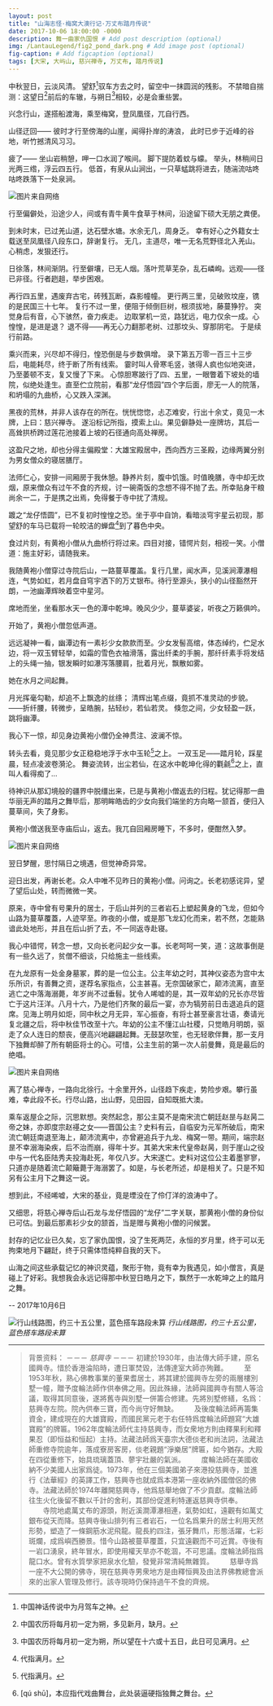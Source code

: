 ```yaml
---
layout: post
title: "山海志怪·梅窝大澳行记·万丈布踏月传说"
date: 2017-10-06 18:00:00 -0000
description: 舞一曲家仇国恨 # Add post description (optional)
img: /LantauLegend/fig2_pond_dark.png # Add image post (optional)
fig-caption: # Add figcaption (optional)
tags: [大宋, 大屿山, 慈兴禅寺, 万丈布, 踏月传说]
---
```


<!-- ## 万丈布踏月传说 -->

中秋翌日，云淡风清。
望舒[^1]驭车方去之时，留空中一抹圆润的残影。
不禁暗自揣测：这望日[^2]前后的车辙，与朔日[^3]相较，必是会重些罢。

兴念行山，遂搭船渡海，乘至梅窝，登凤凰径，兀自行西。

山径迂回——
彼时才行至傍海的山崖，闻得扑岸的涛浪，
此时已步于近峰的谷地，听竹撼清风习习。

疲了——
坐山岩稍憩，呷一口水润了喉间。
脚下提防着蚊与蠓。
举头，林稍间日光两三绺，浮云四五行。
低首，有泉从山涧出，一只草蜢跳将进去，随湍流咕咚咕咚跌落下一处泉涧。

![图片来自网络](/img/LantauLegend/fig1_tree.png)

行至偏僻处，沿途少人，间或有青牛黄牛食草于林间，沿途留下硕大无朋之粪便。

到未时末，已过羌山道，达石壁水塘。水余无几，周身乏。
幸有好心之外籍女士载送至凤凰径八段东口，辞谢复行。
无几，主道尽，唯一无名荒野径北入羌山。心稍虑，发狠还行。

日徐落，林间渐阴。行至僻壤，已无人烟。落叶荒草芜杂，乱石嶙峋。远观——径已非径。行者趔趄，举步困艰。

再行四五里，遇废弃古宅，砖残瓦断，森影幢幢。
更行两三里，见破败坟座，镌的是民国三十七年。
复行不过一里，便阻于倾倒巨树，根须拔地，藤蔓狰狞。
突觉身后有音，心下骇然，奋力疾走。
边取掌机一览，路犹远，电力仅余一成。心惶惶，是进是退？
退不得——再无心力翻那老树、过那坟头、穿那阴宅。
于是续行前路。

乘兴而来，兴尽却不得归，惶恐倒是与步数俱增。
录下第五万零一百三十三步后，电能耗尽，终于断了所有线索。
霎时叫人骨寒毛竖，骇得人疯也似地突进，乃至萎顿不支，复又慢了下来。
心惊胆寒跛行了四、五里，一眼瞥着下坡处的墙院，似绝处逢生。直至伫立院前，看那“龙仔悟园”四个字后面，廖无一人的院落，和坍塌的九曲桥，心又跌入深渊。

黑夜的荒林，并非人该存在的所在。恍恍惚惚，忐忑难安，行出十余丈，竟见一木牌，上曰：慈兴禅寺。
遂沿标记所指，摸索上山。果见僻静处一座牌坊，其后一高耸拱桥跨过莲花池接着上坡的石径通向高处禅房。

这盈尺之地，却也分得主偏殿堂：大雄宝殿居中，西向西方三圣殿，边缘两翼分别为男女僧众的寝居膳厅。

法师仁心，安排一间厢房于我休憩。静养片刻，腹中饥饿。时值晚膳，寺中却无炊烟，原来僧众有过午不食的齐规，讨一碗斋饭的念想不得不抛了去。所幸贴身干粮尚余一二，于是携之出焉，免得餐于寺中扰了清规。

踱之“龙仔悟圆”，已不复初时惶惶之恐。坐于亭中自饷，看暗淡穹宇星云初现，那望舒的车马已载将一轮皎洁的蝉盘[^4]到了暮色中央。

食过片刻，有黄袍小僧从九曲桥行将过来。四目对接，错愕片刻，相视一笑。小僧道：施主好彩，请随我来。

我随黄袍小僧穿过寺院后山，一路蔓草覆盖。复行几里，闻水声，见溪涧潭瀑相连，气势如虹，若月盘自穹宇洒下的万丈银布。待行至源头，狭小的山径豁然开朗，一池幽潭辉映着空中星河。

席地而坐，坐看那水天一色的潭中乾坤。晚风少少，蔓草婆娑，听夜之万籁俱吟。

开始了，黄袍小僧忽低声道。

远远凝神一看，幽潭边有一素衫少女款款而至。少女发髻高绾，体态绰约，伫足水边，将一双玉臂轻举，如霜的雪色衣袖滑落，露出纤柔的手腕，那纤纤素手将发结上的头绳一抽，银发瞬时如瀑泻落腰肩，批着月光，飘散如雾。

她在水月之间起舞。

月光挥毫勾勒，却追不上飘逸的丝绦；
清辉出笔点缀，竟抓不准灵动的步貌。
——折纤腰，转微步，呈皓腕，拈轻纱，若仙若灵。
倏忽之间，少女轻盈一跃，跳将幽潭。

我心下一惊，却见身边黄袍小僧仍全神贯注、波澜不惊。

转头去看，竟见那少女正稳稳地浮于水中玉轮[^5]之上。
一双玉足——踏月轮，踩星晨，轻点凌波卷漪沦。
舞姿流转，出尘若仙，在这水中乾坤化得的氍毹[^6]之上，直叫人看得痴了…

待神识从那幻境般的疆界中脱缰出来，已是与黄袍小僧返去的归程。犹记得那一曲华丽无声的踏月之舞毕后，那明眸皓齿的少女向我们端坐的方向略一颔首，便归入蔓草间，失了身影。

黄袍小僧送我至寺庙后山，返去。我兀自回厢房睡下，不多时，便酣然入梦。

![图片来自网络](/img/LantauLegend/fig2_pond_dark.png)

翌日梦醒，思忖隔日之境遇，但觉神奇异常。

迎日出发，再谢长老。众人中唯不见昨日的黄袍小僧。问询之。长老初感诧异，望了望后山处，转而微微一笑。

原来，寺中曾有号果升的居士，于后山并列的三者岩石上塑起黄身的飞龙，但如今山路为蔓草覆蓋，人迹罕至。昨夜的小僧，或是那飞龙幻化而来，若不然，怎能熟谙此处地形，并且在后山折了去，不一同返寺赴寝。

我心中错愕，转念一想，又向长老问起少女一事。长老呵呵一笑，道：这故事倒是有一些久远了，贫僧不细谈，只给施主一些线索。

在九龙原有一处金身墓冢，葬的是一位公主。公主年幼之时，其神仪姿态为宫中太乐所识，有善舞之资，遂荐名家指点，公主甚喜。无奈国破家亡，颠沛流离，直至逃亡之中落海溺薨，年岁尚不过垂髫。犹令人唏嘘的是，其一双年幼的兄长亦尽皆亡于这片汪洋。八月十六，乃是他们齐聚的最后一宴，亦为犒劳前日击退追兵的筵席。见海上明月如炬，同中秋之月无异，军心振奋，有将士甚至豪言壮语，奏请光复北疆之后，将中秋佳节改至十六。年幼的公主不懂江山社稷，只觉皓月明朗，驱走了众人连日的颓丧，便高兴地翩翩起舞。无鼓瑟吹笙，也无轻歌伴舞，那一支月下独舞却醉了所有朝臣将士的心。可惜，公主生前的第一次人前曼舞，竟是最后的绝唱。

![图片来自网络](/img/LantauLegend/fig3_temple.png)

离了慈心禅寺，一路向北徐行。十余里开外，山径趋下疾走，势险步艰。攀行虽难，幸此段不长。行尽山路，出山野，见田园，自知既抵大澳。

乘车返屋企之际，沉思默想。突然起念，那公主莫不是南宋流亡朝廷赵昰与赵昺二帝之妹，亦即度宗赵禥之女——晋国公主？史料有云，自临安为元军所破后，南宋流亡朝廷南退至海上，颠沛流离中，亦曾避追兵于九龙、梅窝一带。期间，端宗赵昰不幸溺海染疾，后不治而崩，得年十岁。其弟大宋末代皇帝赵昺，则于崖山之役中与一代名臣陆秀夫投海赴死，年仅八岁。大宋遂亡。史料对这位公主着墨寥寥，只道亦是随着流亡颠簸薨于海溺罢了。如是，与长老所述，却是相关了。只是不知另有公主月下之舞这一说。

想到此，不经唏嘘，大宋的基业，竟是堙没在了伶仃洋的浪涛中了。

又细思，将慈心禅寺后山石龙与龙仔悟园的“龙仔”二字关联，那黄袍小僧的身份似已可估。到最后那素衫少女的颔首，当是赠与黄袍小僧的问候罢。

封存的记忆业已久矣，忘了家仇国恨，没了生死两茫，永恒的岁月里，终于可以无拘束地月下翩跹，终于只需体悟纯粹自我的天下。

山海之间这些承载记忆的神识灵蕴，聚形于物，竟有幸为我遇见，如小僧言，真是碰上了好彩。我想我会永远记得那中秋翌日皓月之下，飘然于一水乾坤之上的踏月之舞。

--
2017年10月6日

[^1]: 中国神话传说中为月驾车之神。
[^2]: 中国农历将每月初一定为朔，多见新月，缺月。
[^3]: 中国农历将每月初一定为朔，所以望在十六或十五日，此日可见满月。
[^4]: 代指满月。
[^5]: 代指满月。
[^6]: [qú shū]，本应指代戏曲舞台，此处装逼硬指独舞之舞台。

![行山线路图，约三十五公里，蓝色搭车路段未算](/img/LantauLegend/fig4_map.png)
*行山线路图，约三十五公里，蓝色搭车路段未算*

---
>背景资料：
－－－
*慈興寺*
－－－
初建於1930年，由法傳大師手建，原名國興寺。惜於香港淪陷時，遭日軍焚毀，法傳達室大師亦殉難。
　　至1953年秋，熟心佛教事業的董果耆居士，將其建於國興寺左旁的兩層樓別墅一幢，贈予度輪法師作供奉佛之用。因此殊緣，法師與國興寺有關人等洽議，取得其同意後，遂將舊寺與別墅一併籌合修建。先將別墅修繕，名爲：慈興寺左院。院內供奉三寶，而今尚守好無缺。
　　及後度輪法師再籌集資金，建成現在的大雄寶殿，而國民黨元老于右任特爲度輪法師題寫“大雄寶殿”的牌匾。1962年度輪法師代主持慈興寺，而女衆地方則由釋果利和釋果忍（即恒益和恒起）主持。法藏法師爲天臺宗大德倓老和尚法詞，法藏法師重修寺院逾年，落成寮房客房，倓老親題“淨樂居”牌匾，如今猶存。大殿在四從重修下，始具琉璃蓋頂、蓼宇壯嚴的氣派。
　　度輪法師在美國收納不少美國人出家爲徒。1973年，他在三個美國弟子來港投慈興寺，並進行《法華經》的英譯工作，慈興寺也就成爲本港第一座收納外國僧侶的佛寺。法藏法師於1974年離開慈興寺，他爲慈舉地做了不少貢獻。度輪法師往生火化後留不數以千計的舍利，其部份促進利特運返慈興寺供奉。
　　寺院地處萬丈布的源頭，附近溪澗潭瀑相連，氣勢如虹，遠觀有如萬丈銀布從天而降。慈興寺後山排列有三者岩石，一位名爲果升的居士利用天然形勢，塑造了一條鋼筋水泥飛龍。龍長約四注，張牙舞爪，形態活躍，七彩斑爛，成爲嶼西勝景。惜今山路被蔓草覆蓋，只宜遠觀而不可近賞。寺後有一岩口湧泉，終年冒水，即使用權天旱亦不乾涸，不可思議。度輪法師指爲龍口水。曾有水質學家把泉水化驗，發覺非常清純無雜質。
　　慈舉寺爲一座不大公開的佛寺，現在慈興寺男衆地方是由釋恒興及由法界佛教總會派來的出家人管理及修行。該寺現時仍保持過午不食的齊規。